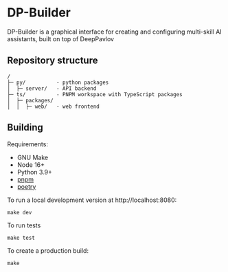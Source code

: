 # DP-Builder

DP-Builder is a graphical interface for creating and configuring multi-skill AI assistants, built on top of DeepPavlov

## Repository structure

```
/
├─ py/          - python packages
│  ├─ server/   - API backend
├─ ts/          - PNPM workspace with TypeScript packages
│  ├─ packages/
│  │  ├─ web/   - web frontend
```

## Building

Requirements:
 - GNU Make
 - Node 16+
 - Python 3.9+
 - [pnpm](https://pnpm.io)
 - [poetry](https://python-poetry.org/)

To run a local development version at http://localhost:8080:
```
make dev
```

To run tests
```
make test
```

To create a production build:
```
make
```

